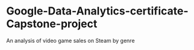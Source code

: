 # Google-Data-Analytics-certificate-Capstone-project
An analysis of video game sales on Steam by genre
